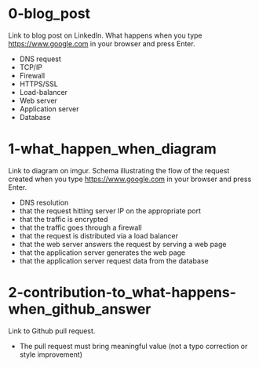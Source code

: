 # 0-blog_post
Link to blog post on LinkedIn. What happens when you type https://www.google.com in your browser and press Enter.
- DNS request
- TCP/IP
- Firewall
- HTTPS/SSL
- Load-balancer
- Web server
- Application server
- Database

# 1-what_happen_when_diagram
Link to diagram on imgur. Schema illustrating the flow of the request created when you type https://www.google.com in your browser and press Enter.
- DNS resolution
- that the request hitting server IP on the appropriate port
- that the traffic is encrypted
- that the traffic goes through a firewall
- that the request is distributed via a load balancer
- that the web server answers the request by serving a web page
- that the application server generates the web page
- that the application server request data from the database

# 2-contribution-to_what-happens-when_github_answer
Link to Github pull request.
- The pull request must bring meaningful value (not a typo correction or style improvement)

